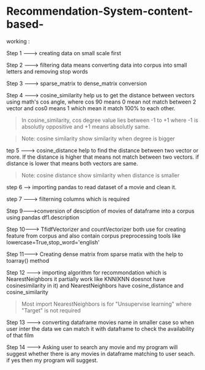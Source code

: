 # Recommendation-System-content-based-

working :

Step 1 ---> creating data on small scale first

Step 2 ---> filtering data means converting data into corpus into small letters and removing stop words

Step 3 ---> sparse_matrix to dense_matrix conversion

Step 4 ---> cosine_similarity help us to get the distance between vectors using math's cos angle, where cos 90 means 0 mean not match between 2 vector and cos0 means 1 
which mean it match 100%  to each other.

> In cosine_similarity, cos degree value lies between -1 to +1 where -1 is absolutly oppositive and +1 means absolutly same.

> Note: cosine similarity show similarity when degree is bigger

tep 5 ---> cosine_distance help to find the distance between two vector or more. If the distance is higher that means not match between two vectors. if distance is lower that means both vectors are same.

> Note: cosine distance show similarity when distance is smaller

step 6 --> importing pandas to read dataset of a movie and clean it.

step 7 ---> filterning columns which is required 

Step 9--->conversion of desciption of movies of dataframe into a corpus using pandas df1.description

Step 10---> TfidfVectorizer and countVectorizer both use for creating feature from corpus and also contain corpus preprocessing tools like       lowercase=True,stop_word='english'

Step 11---> Creating dense matrix from sparse matix with the help to toarray() method

Step 12 ---> importing algorithm for recommondation which is NearestNeighbors it partially work like KNN(KNN doesnot have cosinesimilarity in it) and NearestNeighbors have cosine_distance and cosine_similarity 

> Most import NearestNeighbors is for "Unsupervise learning" where "Target" is not required 

Step 13 ---> converting dataframe movies name in smaller case so when user inter the data we can match it with dataframe to check the availability of that film

Step 14 ---> Asking user to search any movie and my program will suggest whether there is any movies in dataframe matching to user seach. if yes then my program will suggest.
